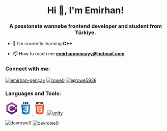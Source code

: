 <h1 align="center">Hi 👋, I'm Emirhan!</h1>
<h3 align="center">A passionate wannabe frontend developer and student from Türkiye.</h3>

- 🌱 I’m currently learning **C++**

- 📫 How to reach me **emirhangencayy@hotmail.com**

<h3 align="left">Connect with me:</h3>
<p align="left">
<a href="https://linkedin.com/in/emirhan-gençay" target="blank"><img align="center" src="https://raw.githubusercontent.com/rahuldkjain/github-profile-readme-generator/master/src/images/icons/Social/linked-in-alt.svg" alt="emirhan-gençay" height="30" width="40" /></a>
<a href="https://instagram.com/rowe0" target="blank"><img align="center" src="https://raw.githubusercontent.com/rahuldkjain/github-profile-readme-generator/master/src/images/icons/Social/instagram.svg" alt="rowe0" height="30" width="40" /></a>
<a href="https://www.youtube.com/c/@rowe5938" target="blank"><img align="center" src="https://raw.githubusercontent.com/rahuldkjain/github-profile-readme-generator/master/src/images/icons/Social/youtube.svg" alt="@rowe5938" height="30" width="40" /></a>
</p>

<h3 align="left">Languages and Tools:</h3>
<p align="left"> <a href="https://www.w3schools.com/cs/" target="_blank" rel="noreferrer"> <img src="https://raw.githubusercontent.com/devicons/devicon/master/icons/csharp/csharp-original.svg" alt="csharp" width="40" height="40"/> </a> <a href="https://www.w3schools.com/css/" target="_blank" rel="noreferrer"> <img src="https://raw.githubusercontent.com/devicons/devicon/master/icons/css3/css3-original-wordmark.svg" alt="css3" width="40" height="40"/> </a> <a href="https://www.w3.org/html/" target="_blank" rel="noreferrer"> <img src="https://raw.githubusercontent.com/devicons/devicon/master/icons/html5/html5-original-wordmark.svg" alt="html5" width="40" height="40"/> </a> <a href="https://unity.com/" target="_blank" rel="noreferrer"> <img src="https://www.vectorlogo.zone/logos/unity3d/unity3d-icon.svg" alt="unity" width="40" height="40"/> </a> </p>

<p><img align="left" src="https://github-readme-stats.vercel.app/api/top-langs?username=devrowe0&show_icons=true&locale=en&layout=compact" alt="devrowe0" /></p>

<p>&nbsp;<img align="center" src="https://github-readme-stats.vercel.app/api?username=devrowe0&show_icons=true&locale=en" alt="devrowe0" /></p>
